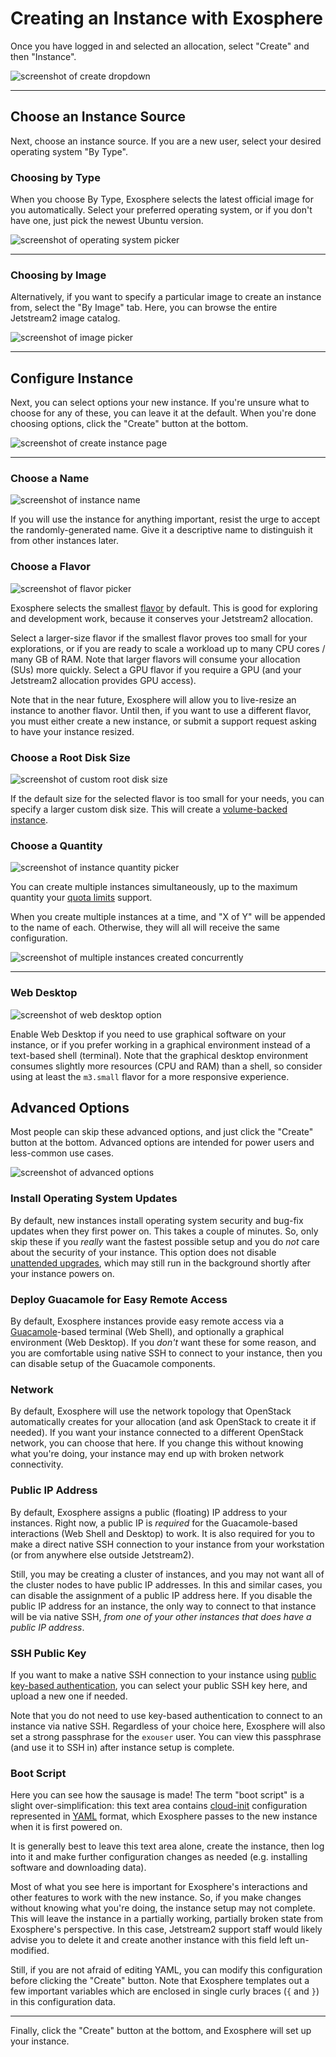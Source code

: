# Creating an Instance with Exosphere

Once you have logged in and selected an allocation, select "Create" and then "Instance".

![screenshot of create dropdown](../../images/exo-create-dropdown.png)

---

## Choose an Instance Source

Next, choose an instance source. If you are a new user, select your desired operating system "By Type".

### Choosing by Type

When you choose By Type, Exosphere selects the latest official image for you automatically. Select your preferred operating system, or if you don't have one, just pick the newest Ubuntu version.

![screenshot of operating system picker](../../images/exo-operating-system-picker.png)

---

### Choosing by Image

Alternatively, if you want to specify a particular image to create an instance from, select the "By Image" tab. Here, you can browse the entire Jetstream2 image catalog.

![screenshot of image picker](../../images/exo-image-picker.png)

---

## Configure Instance

Next, you can select options your new instance. If you're unsure what to choose for any of these, you can leave it at the default. When you're done choosing options, click the "Create" button at the bottom.

![screenshot of create instance page](../../images/exo-create-instance-page.png)

---

### Choose a Name

![screenshot of instance name](../../images/exo-instance-name.png)

If you will use the instance for anything important, resist the urge to accept the randomly-generated name. Give it a descriptive name to distinguish it from other instances later.

### Choose a Flavor

![screenshot of flavor picker](../../images/exo-flavor-picker.png)

Exosphere selects the smallest [flavor](../../general/vmsizes.md) by default. This is good for exploring and development work, because it conserves your Jetstream2 allocation.

Select a larger-size flavor if the smallest flavor proves too small for your explorations, or if you are ready to scale a workload up to many CPU cores / many GB of RAM. Note that larger flavors will consume your allocation (SUs) more quickly. Select a GPU flavor if you require a GPU (and your Jetstream2 allocation provides GPU access).


Note that in the near future, Exosphere will allow you to live-resize an instance to another flavor. Until then, if you want to use a different flavor, you must either create a new instance, or submit a support request asking to have your instance resized.

### Choose a Root Disk Size

![screenshot of custom root disk size](../../images/exo-choose-root-disk-size.png)

If the default size for the selected flavor is too small for your needs, you can specify a larger custom disk size. This will create a [volume-backed instance](../../../faq/general-faq/#i-need-a-root-disk-larger-than-the-maximum-size-for-jetstream2-instances-can-you-create-a-custom-flavor-for-me).

### Choose a Quantity

![screenshot of instance quantity picker](../../images/exo-instance-quantity-picker.png)

You can create multiple instances simultaneously, up to the maximum quantity your [quota limits](../../faq/alloc.md) support.

When you create multiple instances at a time, and "X of Y" will be appended to the name of each. Otherwise, they will all will receive the same configuration.

![screenshot of multiple instances created concurrently](../../images/exo-multiple-instances.png)

---

### Web Desktop

![screenshot of web desktop option](../../images/exo-enable-web-desktop.png)

Enable Web Desktop if you need to use graphical software on your instance, or if you prefer working in a graphical environment instead of a text-based shell (terminal). Note that the graphical desktop environment consumes slightly more resources (CPU and RAM) than a shell, so consider using at least the `m3.small` flavor for a more responsive experience.

## Advanced Options

Most people can skip these advanced options, and just click the "Create" button at the bottom. Advanced options are intended for power users and less-common use cases.

![screenshot of advanced options](../../images/exo-advanced-options.png)

### Install Operating System Updates

By default, new instances install operating system security and bug-fix updates when they first power on. This takes a couple of minutes. So, only skip these if you _really_ want the fastest possible setup and you do _not_ care about the security of your instance. This option does not disable [unattended upgrades](https://packages.ubuntu.com/focal/unattended-upgrades), which may still run in the background shortly after your instance powers on.

### Deploy Guacamole for Easy Remote Access

By default, Exosphere instances provide easy remote access via a [Guacamole](https://guacamole.apache.org)-based terminal (Web Shell), and optionally a graphical environment (Web Desktop). If you _don't_ want these for some reason, and you are comfortable using native SSH to connect to your instance, then you can disable setup of the Guacamole components.

### Network

By default, Exosphere will use the network topology that OpenStack automatically creates for your allocation (and ask OpenStack to create it if needed). If you want your instance connected to a different OpenStack network, you can choose that here. If you change this without knowing what you're doing, your instance may end up with broken network connectivity.

### Public IP Address

By default, Exosphere assigns a public (floating) IP address to your instances. Right now, a public IP is _required_ for the Guacamole-based interactions (Web Shell and Desktop) to work. It is also required for you to make a direct native SSH connection to your instance from your workstation (or from anywhere else outside Jetstream2).

Still, you may be creating a cluster of instances, and you may not want all of the cluster nodes to have public IP addresses. In this and similar cases, you can disable the assignment of a public IP address here. If you disable the public IP address for an instance, the only way to connect to that instance will be via native SSH, _from one of your other instances that does have a public IP address_.

### SSH Public Key

If you want to make a native SSH connection to your instance using [public key-based authentication](https://kb.iu.edu/d/aews), you can select your public SSH key here, and upload a new one if needed.

Note that you do not need to use key-based authentication to connect to an instance via native SSH. Regardless of your choice here, Exosphere will also set a strong passphrase for the `exouser` user. You can view this passphrase (and use it to SSH in) after instance setup is complete.

### Boot Script

Here you can see how the sausage is made! The term "boot script" is a slight over-simplification: this text area contains [cloud-init](https://cloudinit.readthedocs.io/en/latest/topics/examples.html) configuration represented in [YAML](https://en.wikipedia.org/wiki/YAML) format, which Exosphere passes to the new instance when it is first powered on.

It is generally best to leave this text area alone, create the instance, then log into it and make further configuration changes as needed (e.g. installing software and downloading data).

Most of what you see here is important for Exosphere's interactions and other features to work with the new instance. So, if you make changes without knowing what you're doing, the instance setup may not complete. This will leave the instance in a partially working, partially broken state from Exosphere's perspective. In this case, Jetstream2 support staff would likely advise you to delete it and create another instance with this field left un-modified.

Still, if you are not afraid of editing YAML, you can modify this configuration before clicking the "Create" button. Note that Exosphere templates out a few important variables which are enclosed in single curly braces (`{` and `}`) in this configuration data.

---

Finally, click the "Create" button at the bottom, and Exosphere will set up your instance.